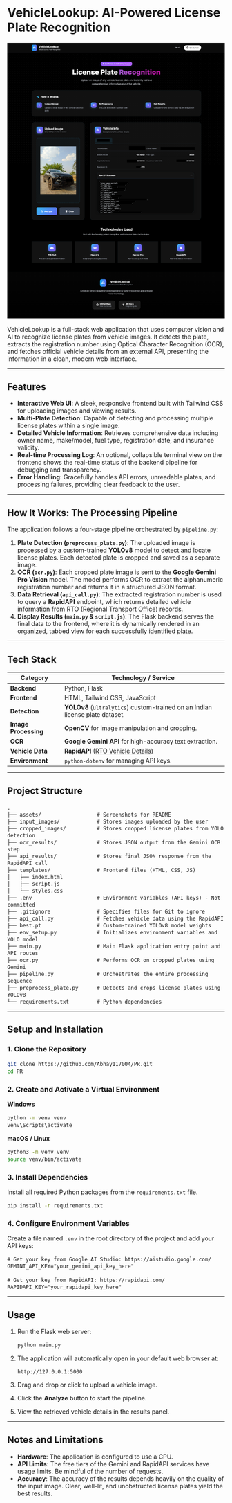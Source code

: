 # VehicleLookup: AI-Powered License Plate Recognition

![Homepage](assets/Homepage.png)

VehicleLookup is a full-stack web application that uses computer vision and AI to recognize license plates from vehicle images. It detects the plate, extracts the registration number using Optical Character Recognition (OCR), and fetches official vehicle details from an external API, presenting the information in a clean, modern web interface.

---

## Features

*   **Interactive Web UI**: A sleek, responsive frontend built with Tailwind CSS for uploading images and viewing results.
*   **Multi-Plate Detection**: Capable of detecting and processing multiple license plates within a single image.
*   **Detailed Vehicle Information**: Retrieves comprehensive data including owner name, make/model, fuel type, registration date, and insurance validity.
*   **Real-time Processing Log**: An optional, collapsible terminal view on the frontend shows the real-time status of the backend pipeline for debugging and transparency.
*   **Error Handling**: Gracefully handles API errors, unreadable plates, and processing failures, providing clear feedback to the user.

---

## How It Works: The Processing Pipeline

The application follows a four-stage pipeline orchestrated by `pipeline.py`:

1.  **Plate Detection (`preprocess_plate.py`)**: The uploaded image is processed by a custom-trained **YOLOv8** model to detect and locate license plates. Each detected plate is cropped and saved as a separate image.
2.  **OCR (`ocr.py`)**: Each cropped plate image is sent to the **Google Gemini Pro Vision** model. The model performs OCR to extract the alphanumeric registration number and returns it in a structured JSON format.
3.  **Data Retrieval (`api_call.py`)**: The extracted registration number is used to query a **RapidAPI** endpoint, which returns detailed vehicle information from RTO (Regional Transport Office) records.
4.  **Display Results (`main.py` & `script.js`)**: The Flask backend serves the final data to the frontend, where it is dynamically rendered in an organized, tabbed view for each successfully identified plate.

---

## Tech Stack

| Category          | Technology / Service                                                                                             |
| ----------------- | ---------------------------------------------------------------------------------------------------------------- |
| **Backend**       | Python, Flask                                                                                                    |
| **Frontend**      | HTML, Tailwind CSS, JavaScript                                                                                   |
| **Detection**     | **YOLOv8** (`ultralytics`) custom-trained on an Indian license plate dataset.                                      |
| **Image Processing**| **OpenCV** for image manipulation and cropping.                                                                  |
| **OCR**           | **Google Gemini API** for high-accuracy text extraction.                                                |
| **Vehicle Data**  | **RapidAPI** ([RTO Vehicle Details](https://rapidapi.com/ITTechs/api/vehicle-rc-verification-advance)) |
| **Environment**   | `python-dotenv` for managing API keys.                                                                           |

---

## Project Structure

```
.
├── assets/                  # Screenshots for README
├── input_images/            # Stores images uploaded by the user
├── cropped_images/          # Stores cropped license plates from YOLO detection
├── ocr_results/             # Stores JSON output from the Gemini OCR step
├── api_results/             # Stores final JSON response from the RapidAPI call
├── templates/               # Frontend files (HTML, CSS, JS)
│   ├── index.html
│   ├── script.js
│   └── styles.css
├── .env                     # Environment variables (API keys) - Not committed
├── .gitignore               # Specifies files for Git to ignore
├── api_call.py              # Fetches vehicle data using the RapidAPI
├── best.pt                  # Custom-trained YOLOv8 model weights
├── env_setup.py             # Initializes environment variables and YOLO model
├── main.py                  # Main Flask application entry point and API routes
├── ocr.py                   # Performs OCR on cropped plates using Gemini
├── pipeline.py              # Orchestrates the entire processing sequence
├── preprocess_plate.py      # Detects and crops license plates using YOLOv8
└── requirements.txt         # Python dependencies
```

---

## Setup and Installation

### 1. Clone the Repository

```bash
git clone https://github.com/Abhay117004/PR.git
cd PR
```

### 2. Create and Activate a Virtual Environment

**Windows**
```cmd
python -m venv venv
venv\Scripts\activate
```

**macOS / Linux**
```bash
python3 -m venv venv
source venv/bin/activate
```

### 3. Install Dependencies

Install all required Python packages from the `requirements.txt` file.

```bash
pip install -r requirements.txt
```

### 4. Configure Environment Variables

Create a file named `.env` in the root directory of the project and add your API keys:

```env
# Get your key from Google AI Studio: https://aistudio.google.com/
GEMINI_API_KEY="your_gemini_api_key_here"

# Get your key from RapidAPI: https://rapidapi.com/
RAPIDAPI_KEY="your_rapidapi_key_here"
```

---

## Usage

1.  Run the Flask web server:

    ```bash
    python main.py
    ```

2.  The application will automatically open in your default web browser at:

    ```
    http://127.0.0.1:5000
    ```

3.  Drag and drop or click to upload a vehicle image.
4.  Click the **Analyze** button to start the pipeline.
5.  View the retrieved vehicle details in the results panel.

---

## Notes and Limitations

*   **Hardware**: The application is configured to use a CPU.
*   **API Limits**: The free tiers of the Gemini and RapidAPI services have usage limits. Be mindful of the number of requests.
*   **Accuracy**: The accuracy of the results depends heavily on the quality of the input image. Clear, well-lit, and unobstructed license plates yield the best results.
